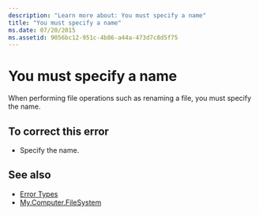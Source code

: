 ```yaml
---
description: "Learn more about: You must specify a name"
title: "You must specify a name"
ms.date: 07/20/2015
ms.assetid: 9056bc12-951c-4b86-a44a-473d7c8d5f75
---
```

# You must specify a name

When performing file operations such as renaming a file, you must specify the name.  
  
## To correct this error  
  
- Specify the name.  
  
## See also

- [Error Types](../programming-guide/language-features/error-types.md)
- [My.Computer.FileSystem](xref:Microsoft.VisualBasic.FileIO.FileSystem)
